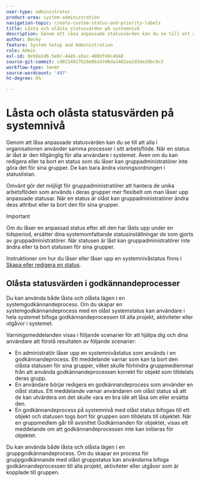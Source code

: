```yaml
---
user-type: administrator
product-area: system-administration
navigation-topic: create-custom-status-and-priority-labels
title: Låsta och olåsta statusvärden på systemnivå
description: Genom att låsa anpassade statusvärden kan du se till att alla i organisationen använder samma processer i sitt arbetsflöde. När en status är låst är den tillgänglig för alla användare i systemet. Även om du kan redigera eller ta bort den kan gruppadministratörer inte göra det för sina grupper. Omvänt gör det möjligt för gruppadministratörer att hantera de unika arbetsflöden som används i deras grupper mer flexibelt om man låser upp anpassade statusar. De kan ändra attributen för en olåst status eller ta bort den för sina grupper.
author: Becky
feature: System Setup and Administration
role: Admin
exl-id: 0e58a1d6-5e0c-4445-a5ac-400dfd4c4948
source-git-commit: cd0214917620e0b147d0da3402ea2d34e28bc9c3
workflow-type: tm+mt
source-wordcount: '497'
ht-degree: 0%

---
```


# Låsta och olåsta statusvärden på systemnivå

Genom att låsa anpassade statusvärden kan du se till att alla i organisationen använder samma processer i sitt arbetsflöde. När en status är låst är den tillgänglig för alla användare i systemet. Även om du kan redigera eller ta bort en status som du låser kan gruppadministratörer inte göra det för sina grupper. De kan bara ändra visningsordningen i statuslistan.

Omvänt gör det möjligt för gruppadministratörer att hantera de unika arbetsflöden som används i deras grupper mer flexibelt om man låser upp anpassade statusar. När en status är olåst kan gruppadministratörer ändra dess attribut eller ta bort den för sina grupper.

>[!IMPORTANT]
>
>Om du låser en anpassad status efter att den har låsts upp under en tidsperiod, ersätter dina systemomfattande statusinställningar de som gjorts av gruppadministratörer. När statusen är låst kan gruppadministratörer inte ändra eller ta bort statusen för sina grupper.

Instruktioner om hur du låser eller låser upp en systemnivåstatus finns i [Skapa eller redigera en status](../../../administration-and-setup/customize-workfront/creating-custom-status-and-priority-labels/create-or-edit-a-status.md).

## Olåsta statusvärden i godkännandeprocesser

Du kan använda både låsta och olåsta lägen i en systemgodkännandeprocess. Om du skapar en systemgodkännandeprocess med en olåst systemstatus kan användare i hela systemet bifoga godkännandeprocessen till alla projekt, aktiviteter eller utgåvor i systemet.

Varningsmeddelanden visas i följande scenarier för att hjälpa dig och dina användare att förstå resultaten av följande scenarier:

* En administratör låser upp en systemnivåstatus som används i en godkännandeprocess. Ett meddelande varnar som kan ta bort den olåsta statusen för sina grupper, vilket skulle förhindra gruppmedlemmar från att använda godkännandeprocessen korrekt för objekt som tilldelats deras grupp.
* En användare börjar redigera en godkännandeprocess som använder en olåst status. Ett meddelande varnar användaren om olåst status så att de kan utvärdera om det skulle vara en bra idé att låsa om eller ersätta den.
* En godkännandeprocess på systemnivå med olåst status bifogas till ett objekt och statusen togs bort för gruppen som tilldelats till objektet. När en gruppmedlem går till avsnittet Godkännanden för objektet, visas ett meddelande om att godkännandeprocessen inte kan initieras för objektet.

Du kan använda både låsta och olåsta lägen i en gruppgodkännandeprocess. Om du skapar en process för gruppgodkännande med olåst gruppstatus kan användarna bifoga godkännandeprocessen till alla projekt, aktiviteter eller utgåvor som är kopplade till gruppen.
